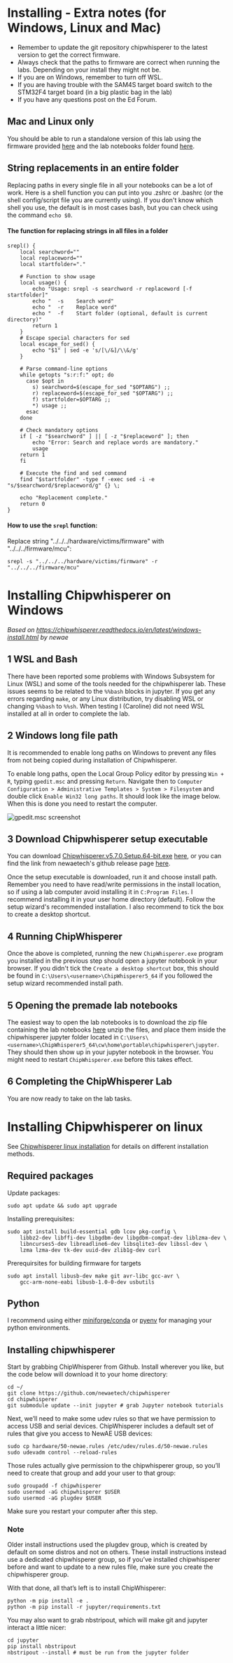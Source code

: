 # Installing - Extra notes (for Windows, Linux and Mac)
* Remember to update the git repository chipwhisperer to the latest version to get the correct firmware.
* Always check that the paths to firmware are correct when running the labs. Depending on your install they might not be.
* If you are on Windows, remember to turn off WSL.
* If you are having trouble with the SAM4S target board switch to the STM32F4 target board (in a big plastic bag in the lab)
* If you have any questions post on the Ed Forum.


## Mac and Linux only
You should be able to run a standalone version of this lab using the firmware provided [here](../CW/2024/firmware.zip) and the lab notebooks folder found [here](../CW/2024/CW.zip).

## String replacements in an entire folder

Replacing paths in every single file in all your notebooks can be a lot of work. Here is a shell function you can put into you .zshrc or .bashrc (or the shell config/script file you are currently using). If you don't know which shell you use, the default is in most cases bash, but you can check using the command `echo $0`.

#### The function for replacing strings in all files in a folder 

```
srepl() {
    local searchword=""
    local replaceword=""
    local startfolder="."

    # Function to show usage
    local usage() {
        echo "Usage: srepl -s searchword -r replaceword [-f startfolder]"
        echo "  -s    Search word"
        echo "  -r    Replace word"
        echo "  -f    Start folder (optional, default is current directory)"
        return 1
    }
    # Escape special characters for sed
    local escape_for_sed() {
        echo "$1" | sed -e 's/[\/&]/\\&/g'
    }

    # Parse command-line options
    while getopts "s:r:f:" opt; do
      case $opt in
        s) searchword=$(escape_for_sed "$OPTARG") ;;
        r) replaceword=$(escape_for_sed "$OPTARG") ;;
        f) startfolder=$OPTARG ;;
        *) usage ;;
      esac
    done

    # Check mandatory options
    if [ -z "$searchword" ] || [ -z "$replaceword" ]; then
        echo "Error: Search and replace words are mandatory."
        usage
	return 1
    fi

    # Execute the find and sed command
    find "$startfolder" -type f -exec sed -i -e "s/$searchword/$replaceword/g" {} \;

    echo "Replacement complete."
    return 0
}
```

#### How to use the `srepl` function:

Replace string "../../../hardware/victims/firmware" with "../../../firmware/mcu":

```
srepl -s "../../../hardware/victims/firmware" -r "../../../firmware/mcu"
```


# Installing Chipwhisperer on Windows
*Based on https://chipwhisperer.readthedocs.io/en/latest/windows-install.html by newae*

## 1 WSL and Bash
There have been reported some problems with Windows Subsystem for Linux (WSL) and some of the tools needed for the chipwhisperer lab. These issues seems to be related to the `%%bash` blocks in jupyter. If you get any errors regarding `make`, or any Linux distribution, try disabling WSL or changing `%%bash` to `%%sh`. When testing I (Caroline) did not need WSL installed at all in order to complete the lab.

## 2 Windows long file path
It is recommended to enable long paths on Windows to prevent any files from not being copied during installation of Chipwhisperer.

To enable long paths, open the Local Group Policy editor by pressing `Win + R`, typing `gpedit.msc` and pressing `Return`. Navigate then to `Computer Configuration > Administrative Templates > System > Filesystem` and double click `Enable Win32 long paths`. It should look like the image below. When this is done you need to restart the computer.

![gpedit.msc screenshot](img/windows_long_path.png)

## 3 Download Chipwhisperer setup executable
You can download [Chipwhisperer.v5.7.0.Setup.64-bit.exe](https://github.com/newaetech/chipwhisperer/releases/download/5.7.0/Chipwhisperer.v5.7.0.Setup.64-bit.exe) [here](https://github.com/newaetech/chipwhisperer/releases/download/5.7.0/Chipwhisperer.v5.7.0.Setup.64-bit.exe), or you can find the link from newaetech's github release page [here](https://github.com/newaetech/chipwhisperer/releases).

Once the setup executable is downloaded, run it and choose install path. Remember you need to have read/write permissions in the install location, so if using a lab computer avoid installing it in `C:Program Files`. I recommend installing it in your user home directory (default). Follow the setup wizard's recommended installation. I also recommend to tick the box to create a desktop shortcut.

## 4 Running ChipWhisperer
Once the above is completed, running the new `ChipWhisperer.exe` program you installed in the previous step should open a jupyter notebook in your browser. If you didn't tick the `Create a desktop shortcut` box, this should be found in `C:\Users\<username>\ChipWhisperer5_64` if you followed the setup wizard recommended install path.

## 5 Opening the premade lab notebooks
The easiest way to open the lab notebooks is to download the zip file containing the lab notebooks [here](../CW/2024/CW.zip) unzip the files, and place them inside the chipwhisperer jupyter folder located in `C:\Users\<username>\ChipWhisperer5_64\cw\home\portable\chipwhisperer\jupyter`. They should then show up in your jupyter notebook in the browser. You might need to restart `ChipWhisperer.exe` before this takes effect.

## 6 Completing the ChipWhisperer Lab
You are now ready to take on the lab tasks.


# Installing Chipwhisperer on linux
See [Chipwhisperer linux installation](https://chipwhisperer.readthedocs.io/en/latest/linux-install.html) for details on different installation methods.

## Required packages
Update packages:
```
sudo apt update && sudo apt upgrade
```
Installing prerequisites:
```
sudo apt install build-essential gdb lcov pkg-config \
    libbz2-dev libffi-dev libgdbm-dev libgdbm-compat-dev liblzma-dev \
    libncurses5-dev libreadline6-dev libsqlite3-dev libssl-dev \
    lzma lzma-dev tk-dev uuid-dev zlib1g-dev curl
```
Prerequirsites for building firmware for targets
```
sudo apt install libusb-dev make git avr-libc gcc-avr \
    gcc-arm-none-eabi libusb-1.0-0-dev usbutils
```

## Python
I recommend using either [miniforge/conda](https://github.com/conda-forge/miniforge) or [pyenv](https://github.com/pyenv/pyenv) for managing your python environments.

## Installing chipwhisperer
Start by grabbing ChipWhisperer from Github. Install wherever you like, but the code below will download it to your home directory:
```
cd ~/
git clone https://github.com/newaetech/chipwhisperer
cd chipwhisperer
git submodule update --init jupyter # grab Jupyter notebook tutorials
```
Next, we’ll need to make some udev rules so that we have permission to access USB and serial devices. ChipWhisperer includes a default set of rules that give you access to NewAE USB devices:

```
sudo cp hardware/50-newae.rules /etc/udev/rules.d/50-newae.rules
sudo udevadm control --reload-rules
```
Those rules actually give permission to the chipwhisperer group, so you’ll need to create that group and add your user to that group:

```
sudo groupadd -f chipwhisperer
sudo usermod -aG chipwhisperer $USER
sudo usermod -aG plugdev $USER
```
Make sure you restart your computer after this step.

### Note
Older install instructions used the plugdev group, which is created by default on some distros and not on others. These install instructions instead use a dedicated chipwhisperer group, so if you’ve installed chipwhisperer before and want to update to a new rules file, make sure you create the chipwhisperer group.

With that done, all that’s left is to install ChipWhisperer:
```
python -m pip install -e .
python -m pip install -r jupyter/requirements.txt
```
You may also want to grab nbstripout, which will make git and jupyter interact a little nicer:

```
cd jupyter
pip install nbstripout
nbstripout --install # must be run from the jupyter folder
```
